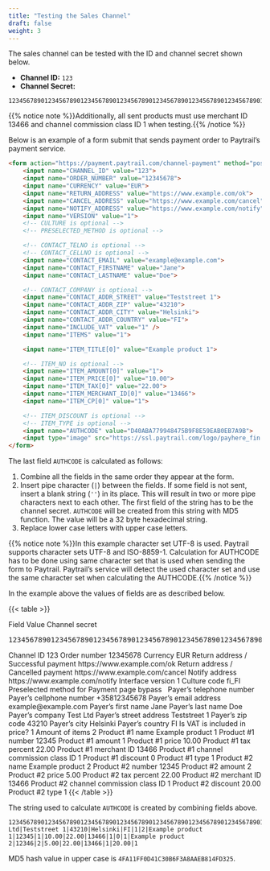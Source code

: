 ```yaml
---
title: "Testing the Sales Channel"
draft: false
weight: 3
---
```


The sales channel can be tested with the ID and channel secret shown below.

- **Channel ID:** `123`
- **Channel Secret:**

```plain
12345678901234567890123456789012345678901234567890123456789012345678901234567890123456789012345678901234567890123456789012345678
```

{{% notice note %}}Additionally, all sent products must use merchant ID 13466 and channel commission class ID 1 when testing.{{% /notice %}}

Below is an example of a form submit that sends payment order to Paytrail’s payment service.

```html
<form action="https://payment.paytrail.com/channel-payment" method="post">
    <input name="CHANNEL_ID" value="123">
    <input name="ORDER_NUMBER" value="12345678">
    <input name="CURRENCY" value="EUR">
    <input name="RETURN_ADDRESS" value="https://www.example.com/ok">
    <input name="CANCEL_ADDRESS" value="https://www.example.com/cancel">
    <input name="NOTIFY_ADDRESS" value="https://www.example.com/notify">
    <input name="VERSION" value="1">
    <!-- CULTURE is optional -->
    <!-- PRESELECTED_METHOD is optional -->

    <!-- CONTACT_TELNO is optional -->
    <!-- CONTACT_CELLNO is optional -->
    <input name="CONTACT_EMAIL" value="example@example.com">
    <input name="CONTACT_FIRSTNAME" value="Jane">
    <input name="CONTACT_LASTNAME" value="Doe">

    <!-- CONTACT_COMPANY is optional -->
    <input name="CONTACT_ADDR_STREET" value="Teststreet 1">
    <input name="CONTACT_ADDR_ZIP" value="43210">
    <input name="CONTACT_ADDR_CITY" value="Helsinki">
    <input name="CONTACT_ADDR_COUNTRY" value="FI">
    <input name="INCLUDE_VAT" value="1" />
    <input name="ITEMS" value="1">

    <input name="ITEM_TITLE[0]" value="Example product 1">

    <!-- ITEM_NO is optional -->
    <input name="ITEM_AMOUNT[0]" value="1">
    <input name="ITEM_PRICE[0]" value="10.00">
    <input name="ITEM_TAX[0]" value="22.00">
    <input name="ITEM_MERCHANT_ID[0]" value="13466">
    <input name="ITEM_CP[0]" value="1">

    <!-- ITEM_DISCOUNT is optional -->
    <!-- ITEM_TYPE is optional -->
    <input name="AUTHCODE" value="D40ABA779948475B9F8E59EAB0EB7A9B">
    <input type="image" src="https://ssl.paytrail.com/logo/payhere_fin.jpg">
</form>
```

The last field `AUTHCODE` is calculated as follows:

1. Combine all the fields in the same order they appear at the form.
2. Insert pipe character (`|`) between the fields. If some field is not sent, insert a blank string (`''`) in its place. This will result in two or more pipe characters next to each other. The first field of the string has to be the channel secret. `AUTHCODE` will be created from this string with MD5 function. The value will be a 32 byte hexadecimal string.
3. Replace lower case letters with upper case letters.

{{% notice note %}}In this example character set UTF-8 is used. Paytrail supports character sets UTF-8 and ISO-8859-1. Calculation for AUTHCODE has to be done using same character set that is used when sending the form to Paytrail. Paytrail’s service will detect the used character set and use the same character set when calculating the AUTHCODE.{{% /notice %}}

In the example above the values of fields are as described below.

{{< table >}}
<thead>
    <tr>
        <th>Field</th>
        <th>Value</th>
    </tr>
</thead>
<tbody>
    <tr>
        <td>Channel secret</td>
        <td>
            <pre>
12345678901234567890123456789012345678901234567890123456789012345678901234567890123456789012345678901234567890123456789012345678</pre
            >
        </td>
    </tr>
    <tr>
        <td>Channel ID</td>
        <td>123</td>
    </tr>
    <tr>
        <td>Order number</td>
        <td>12345678</td>
    </tr>
    <tr>
        <td>Currency</td>
        <td>EUR</td>
    </tr>
    <tr>
        <td>Return address / Successful payment</td>
        <td>https://www.example.com/ok</td>
    </tr>
    <tr>
        <td>Return address / Cancelled payment</td>
        <td>https://www.example.com/cancel</td>
    </tr>
    <tr>
        <td>Notify address</td>
        <td>https://www.example.com/notify</td>
    </tr>
    <tr>
        <td>Interface version</td>
        <td>1</td>
    </tr>
    <tr>
        <td>Culture code</td>
        <td>fi_FI</td>
    </tr>
    <tr>
        <td>Preselected method for Payment page bypass</td>
        <td>&nbsp;</td>
    </tr>
    <tr>
        <td>Payer’s telephone number</td>
        <td>&nbsp;</td>
    </tr>
    <tr>
        <td>Payer’s cellphone number</td>
        <td>+35812345678</td>
    </tr>
    <tr>
        <td>Payer’s email address</td>
        <td>example@example.com</td>
    </tr>
    <tr>
        <td>Payer’s first name</td>
        <td>Jane</td>
    </tr>
    <tr>
        <td>Payer’s last name</td>
        <td>Doe</td>
    </tr>
    <tr>
        <td>Payer’s company</td>
        <td>Test Ltd</td>
    </tr>
    <tr>
        <td>Payer’s street address</td>
        <td>Teststreet 1</td>
    </tr>
    <tr>
        <td>Payer’s zip code</td>
        <td>43210</td>
    </tr>
    <tr>
        <td>Payer’s city</td>
        <td>Helsinki</td>
    </tr>
    <tr>
        <td>Payer’s country</td>
        <td>FI</td>
    </tr>
    <tr>
        <td>Is VAT is included in price?</td>
        <td>1</td>
    </tr>
    <tr>
        <td>Amount of items</td>
        <td>2</td>
    </tr>
    <tr>
        <td>Product #1 name</td>
        <td>Example product 1</td>
    </tr>
    <tr>
        <td>Product #1 number</td>
        <td>12345</td>
    </tr>
    <tr>
        <td>Product #1 amount</td>
        <td>1</td>
    </tr>
    <tr>
        <td>Product #1 price</td>
        <td>10.00</td>
    </tr>
    <tr>
        <td>Product #1 tax percent</td>
        <td>22.00</td>
    </tr>
    <tr>
        <td>Product #1 merchant ID</td>
        <td>13466</td>
    </tr>
    <tr>
        <td>Product #1 channel commission class ID</td>
        <td>1</td>
    </tr>
    <tr>
        <td>Product #1 discount</td>
        <td>0</td>
    </tr>
    <tr>
        <td>Product #1 type</td>
        <td>1</td>
    </tr>
    <tr>
        <td>Product #2 name</td>
        <td>Example product 2</td>
    </tr>
    <tr>
        <td>Product #2 number</td>
        <td>12345</td>
    </tr>
    <tr>
        <td>Product #2 amount</td>
        <td>2</td>
    </tr>
    <tr>
        <td>Product #2 price</td>
        <td>5.00</td>
    </tr>
    <tr>
        <td>Product #2 tax percent</td>
        <td>22.00</td>
    </tr>
    <tr>
        <td>Product #2 merchant ID</td>
        <td>13466</td>
    </tr>
    <tr>
        <td>Product #2 channel commission class ID</td>
        <td>1</td>
    </tr>
    <tr>
        <td>Product #2 discount</td>
        <td>20.00</td>
    </tr>
    <tr>
        <td>Product #2 type</td>
        <td>1</td>
    </tr>
</tbody>
{{< /table >}}

The string used to calculate `AUTHCODE` is created by combining fields above.

```plain
12345678901234567890123456789012345678901234567890123456789012345678901234567890123456789012345678901234567890123456789012345678|123|12345678|EUR|https://www.example.com/ok|https://www.example.com/cancel|https://www.example.com/notify|1|fi_FI|||+35812345678||example@example.com|Jane|Doe|Test Ltd|Teststreet 1|43210|Helsinki|FI|1|2|Example product 1|12345|1|10.00|22.00|13466|1|0|1|Example product 2|12346|2|5.00|22.00|13466|1|20.00|1
```

MD5 hash value in upper case is `4FA11FF0D41C30B6F3A8AAEB814FD325`.
